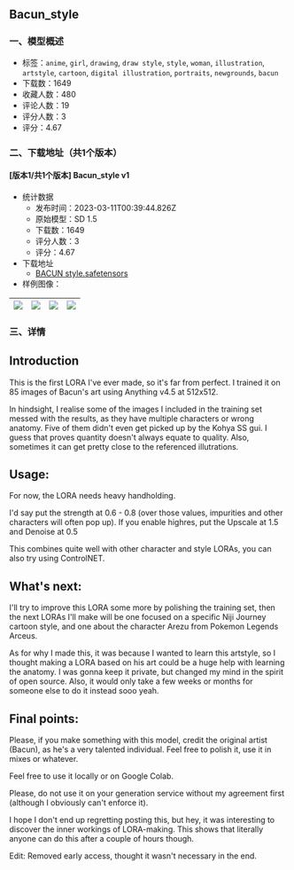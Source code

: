 ## Bacun_style
### 一、模型概述

- 标签：`anime`, `girl`, `drawing`, `draw style`, `style`, `woman`, `illustration`, `artstyle`, `cartoon`, `digital illustration`, `portraits`, `newgrounds`, `bacun`
- 下载数：1649
- 收藏人数：480
- 评论人数：19
- 评分人数：3
- 评分：4.67

### 二、下载地址（共1个版本）

#### [版本1/共1个版本] Bacun_style v1

- 统计数据
  - 发布时间：2023-03-11T00:39:44.826Z
  - 原始模型：SD 1.5
  - 下载数：1649
  - 评分人数：3
  - 评分：4.67
- 下载地址
  - [BACUN style.safetensors](https://civitai.com/api/download/models/21340)
- 样例图像：

| <img src="https://image.civitai.com/xG1nkqKTMzGDvpLrqFT7WA/b30c323c-320b-4d1d-4582-2ba145137b00/width=450/226502.jpeg" /> | <img src="https://image.civitai.com/xG1nkqKTMzGDvpLrqFT7WA/53af6abb-3b23-474a-28da-6086faad2200/width=450/226517.jpeg" /> | <img src="https://image.civitai.com/xG1nkqKTMzGDvpLrqFT7WA/4d9d00c0-55fe-4804-a390-d370cdb26b00/width=450/226516.jpeg" /> | <img src="https://image.civitai.com/xG1nkqKTMzGDvpLrqFT7WA/f62b902e-3cfd-44e6-d183-4ac64d530700/width=450/226515.jpeg" /> |
| ---- | ---- | ---- | ---- |


### 三、详情
<h2>Introduction</h2><p>This is the first LORA I've ever made, so it's far from perfect. I trained it on 85 images of Bacun's art using Anything v4.5 at 512x512.</p><p></p><p>In hindsight, I realise some of the images I included in the training set messed with the results, as they have multiple characters or wrong anatomy. Five of them didn't even get picked up by the Kohya SS gui. I guess that proves quantity doesn't always equate to quality. Also, sometimes it can get pretty close to the referenced illutrations.</p><p></p><h2>Usage:</h2><p>For now, the LORA needs heavy handholding.</p><p>I'd say put the strength at 0.6 - 0.8 (over those values, impurities and other characters will often pop up). If you enable highres, put the Upscale at 1.5 and Denoise at 0.5</p><p>This combines quite well with other character and style LORAs, you can also try using ControlNET.</p><p></p><h2>What's next:</h2><p>I'll try to improve this LORA some more by polishing the training set, then the next LORAs I'll make will be one focused on a specific Niji Journey cartoon style, and one about the character Arezu from Pokemon Legends Arceus.</p><p></p><p>As for why I made this, it was because I wanted to learn this artstyle, so I thought making a LORA based on his art could be a huge help with learning the anatomy. I was gonna keep it private, but changed my mind in the spirit of open source. Also, it would only take a few weeks or months for someone else to do it instead sooo yeah.</p><p></p><h2>Final points:</h2><p>Please, if you make something with this model, credit the original artist (Bacun), as he's a very talented individual. Feel free to polish it, use it in mixes or whatever.</p><p>Feel free to use it locally or on Google Colab.</p><p>Please, do not use it on your generation service without my agreement first (although I obviously can't enforce it).</p><p></p><p>I hope I don't end up regretting posting this, but hey, it was interesting to discover the inner workings of LORA-making. This shows that literally anyone can do this after a couple of hours though.</p><p></p><p>Edit: Removed early access, thought it wasn't necessary in the end.</p>